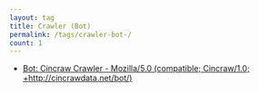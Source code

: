 ```yaml
---
layout: tag
title: Crawler (Bot)
permalink: /tags/crawler-bot-/
count: 1
---
```


- [Bot: Cincraw Crawler - Mozilla/5.0 (compatible; Cincraw/1.0; +http://cincrawdata.net/bot/)](https://tetsuwo.github.io/post/20200315/bot-cincraw-crawler.html)
